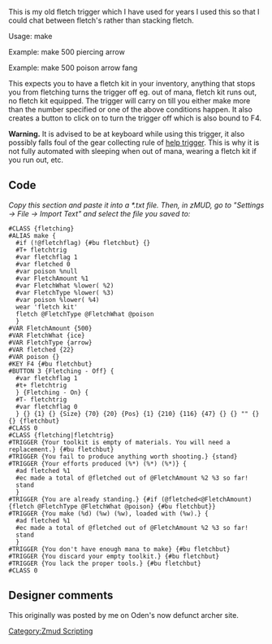This is my old fletch trigger which I have used for years I used this so
that I could chat between fletch's rather than stacking fletch.

Usage: make <number> <ammo warhead> <ammo type> <poison item>

Example: make 500 piercing arrow

Example: make 500 poison arrow fang

This expects you to have a fletch kit in your inventory, anything that
stops you from fletching turns the trigger off eg. out of mana, fletch
kit runs out, no fletch kit equipped. The trigger will carry on till you
either make more than the number specified or one of the above
conditions happen. It also creates a button to click on to turn the
trigger off which is also bound to F4.

**Warning.** It is advised to be at keyboard while using this trigger,
it also possibly falls foul of the gear collecting rule of [help
trigger](Trigger-Using_Policy "wikilink"). This is why it is not fully
automated with sleeping when out of mana, wearing a fletch kit if you
run out, etc.

## Code

*Copy this section and paste it into a \*.txt file. Then, in zMUD, go to
"Settings -\> File -\> Import Text" and select the file you saved to:*

    #CLASS {fletching}
    #ALIAS make {
      #if (!@fletchflag) {#bu fletchbut} {}
      #T+ fletchtrig
      #var fletchflag 1
      #var fletched 0
      #var poison %null
      #var FletchAmount %1
      #var FletchWhat %lower( %2)
      #var FletchType %lower( %3)
      #var poison %lower( %4)
      wear 'fletch kit'
      fletch @FletchType @FletchWhat @poison
      }
    #VAR FletchAmount {500}
    #VAR FletchWhat {ice}
    #VAR FletchType {arrow}
    #VAR fletched {22}
    #VAR poison {}
    #KEY F4 {#bu fletchbut}
    #BUTTON 3 {Fletching - Off} {
      #var fletchflag 1
      #t+ fletchtrig
      } {Fletching - On} {
      #T- fletchtrig
      #var fletchflag 0
      } {} {1} {} {Size} {70} {20} {Pos} {1} {210} {116} {47} {} {} "" {} {} {fletchbut}
    #CLASS 0
    #CLASS {fletching|fletchtrig}
    #TRIGGER {Your toolkit is empty of materials. You will need a replacement.} {#bu fletchbut}
    #TRIGGER {You fail to produce anything worth shooting.} {stand}
    #TRIGGER {Your efforts produced (%*) (%*) (%*)} {
      #ad fletched %1
      #ec made a total of @fletched out of @FletchAmount %2 %3 so far!
      stand
      }
    #TRIGGER {You are already standing.} {#if (@fletched<@FletchAmount) {fletch @FletchType @FletchWhat @poison} {#bu fletchbut}}
    #TRIGGER {You make (%d) (%w) (%w), loaded with (%w).} {
      #ad fletched %1
      #ec made a total of @fletched out of @FletchAmount %2 %3 so far!
      stand
      }
    #TRIGGER {You don't have enough mana to make} {#bu fletchbut}
    #TRIGGER {You discard your empty toolkit.} {#bu fletchbut}
    #TRIGGER {You lack the proper tools.} {#bu fletchbut}
    #CLASS 0

## Designer comments

This originally was posted by me on Oden's now defunct archer site.

[Category:Zmud Scripting](Category:Zmud_Scripting "wikilink")

